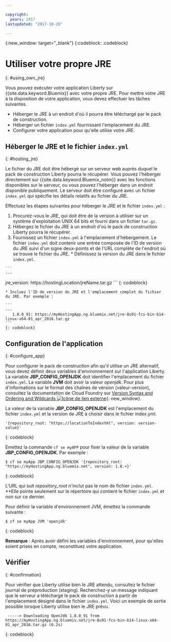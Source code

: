 ```yaml
---

copyright:
  years: 2017
lastupdated: "2017-10-26"

---
```


{:new_window: target="_blank"}
{:codeblock: .codeblock}

# Utiliser votre propre JRE
{: #using_own_jre}

Vous pouvez exécuter votre application Liberty sur {{site.data.keyword.Bluemix}} avec votre propre JRE. Pour mettre votre
JRE à la disposition de votre application, vous devez effectuer les tâches suivantes.
* Héberger le JRE à un endroit d'où il pourra être téléchargé par le pack de construction.
* Héberger un fichier `index.yml` fournissant l'emplacement du JRE.
* Configurer votre application pour qu'elle utilise votre JRE.

## Héberger le JRE et le fichier `index.yml`
{: #hosting_jre}

Le fichier du JRE doit être hébergé sur un serveur web auprès duquel le pack de construction Liberty pourra le récupérer. Vous pouvez
l'héberger directement sur {{site.data.keyword.Bluemix_notm}} avec les fonctions disponibles sur le serveur, ou vous pouvez l'héberger dans un endroit disponible publiquement.
Le serveur doit être configuré avec un fichier `index.yml` qui spécifie les détails relatifs au fichier du JRE.

Effectuez les étapes suivantes pour héberger le JRE et le fichier `index.yml` :
  1. Procurez-vous le JRE, qui doit être de la version à utiliser sur un système d'exploitation UNIX 64 bits et fourni dans un fichier `tar.gz`.
  2. Hébergez le fichier du JRE à un endroit d'où le pack de construction Liberty pourra le récupérer.
  3. Fournissez un fichier `index.yml` à l'emplacement d'hébergement. Le fichier `index.yml` doit
contenir une entrée composée de l'ID de version du JRE suivi d'un signe deux-points et de l'URL complète de l'endroit où se trouve le fichier du JRE. 
    * Définissez la version du JRE dans le fichier `index.yml`.

    ```
    ---
   jre_version: https://hostingLocation/jreName.tar.gz
    ```
    {: codeblock}

    * Incluez l'ID de version du JRE et l'emplacement complet du fichier du JRE. Par exemple :

    ```
    ---
       1.8.0_91: https://myHostingApp.ng.bluemix.net/jre-8u91-fcs-bin-b14-linux-x64-01_apr_2016.tar.gz
    ```
    {: codeblock}

## Configuration de l'application
{: #configure_app}

Pour configurer le pack de construction afin qu'il utilise un JRE alternatif, vous devez définir deux variables d'environnement
sur l'application Liberty. La variable **JBP_CONFIG_OPENJDK** doit identifier
l'emplacement du fichier `index.yml`. La variable **JVM**
doit avoir la valeur *openjdk*.
Pour plus d'informations sur le format des chaînes
de version (valeur-version), consultez la documentation de Cloud Foundry sur [Version Syntax and Ordering and Wildcards ![Icône de lien externe](../../icons/launch-glyph.svg "Icône de lien externe")](https://github.com/cloudfoundry/ibm-websphere-liberty-buildpack/blob/master/docs/util-repositories.md){: new_window}.

La valeur de la variable
**JBP_CONFIG_OPENJDK** est l'emplacement du fichier `index.yml` et la version de JRE à choisir dans le
fichier index.yml.

```
'{repository_root: "https://locationToIndexYml", version: version-value}'
```
{: codeblock}

Emettez la commande `cf se myAPP` pour fixer la valeur de la variable **JBP_CONFIG_OPENJDK**. Par exemple : 
```
$ cf se myApp JBP_CONFIG_OPENJDK '{repository_root: "https://myHostingApp.ng.bluemix.net", version: 1.8.+}'
```
{: codeblock}

L'URL qui suit *repository_root* n'inclut pas le nom de fichier `index.yml`.
**Elle pointe seulement sur le répertoire qui contient le fichier `index.yml` et non sur ce dernier. 

Pour définir la variable d'environnement JVM, émettez la commande suivante :
```
$ cf se myApp JVM 'openjdk'
```
{: codeblock}

**Remarque** : Après avoir défini les variables d'environnement, pour qu'elles soient prises en compte, reconstituez votre application.

## Vérifier
{: #confirmation}

Pour vérifier que Liberty utilise bien le JRE attendu, consultez le fichier journal de préproduction (staging).
Recherchez-y un message indiquant que le serveur a téléchargé le pack de construction à partir de l'emplacement désigné dans le fichier `index.yml`.
Voici un exemple de sortie possible lorsque Liberty utilise bien le JRE prévu.
```
 -----> Downloading OpenJdk 1.8.0_91 from https://myHostingApp.ng.bluemix.net/jre-8u91-fcs-bin-b14-linux-x64-01_apr_2016.tar.gz (6.2s)
```
{: codeblock}
